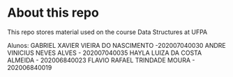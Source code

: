 # About this repo

This repo stores material used on the course Data Structures at UFPA

Alunos:
GABRIEL XAVIER VIEIRA DO NASCIMENTO -202007040030
ANDRE VINICIUS NEVES ALVES - 202007040035
HAYLA LUIZA DA COSTA ALMEIDA - 202006840023
FLAVIO RAFAEL TRINDADE MOURA - 202006840019
